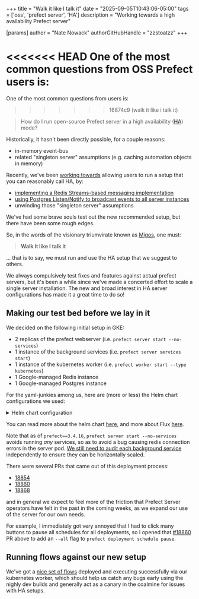 +++
title = "Walk it like I talk it"
date = "2025-09-05T10:43:06-05:00"
tags = ['oss', 'prefect server', 'HA']
description = "Working towards a high availability Prefect server"

[params]
    author = "Nate Nowack"
    authorGitHubHandle = "zzstoatzz"
+++

<<<<<<< HEAD
One of the most common questions from OSS Prefect users is:
=======
One of the most common questions from users is:
>>>>>>> 16874c9 (walk it like i talk it)

> How do I run open-source Prefect server in a high availability ([HA](https://en.wikipedia.org/wiki/High_availability)) mode?

Historically, it hasn't been directly possible, for a couple reasons:
- in-memory event-bus
- related "singleton server" assumptions (e.g. caching automation objects in memory)

Recently, we've been [working towards](https://github.com/PrefectHQ/prefect/discussions/18150) allowing users to run a setup that you can reasonably call HA, by:
- [implementing a Redis Streams-based messaging implementation](https://github.com/PrefectHQ/prefect/pull/16432)
- [using Postgres Listen/Notify to broadcast events to all server instances](https://github.com/PrefectHQ/prefect/pull/18266)
- unwinding those "singleton server" assumptions

We've had some brave souls test out the new recommended setup, but there have been some rough edges.

So, in the words of the visionary triumvirate known as [Migos](https://www.wikipedia.org/wiki/Migos), one must:

> **Walk it like I talk it**


... that is to say, we must run and use the HA setup that we suggest to others.

We always compulsively test fixes and features against actual prefect servers, but it's been a while since we've made a concerted effort to scale a single server installation. The new and broad interest in HA server configurations has made it a great time to do so!

## Making our test bed before we lay in it

We decided on the following initial setup in GKE:
- 2 replicas of the prefect webserver (i.e. `prefect server start --no-services`)
- 1 instance of the background services (i.e. `prefect server services start`)
- 1 instance of the kubernetes worker (i.e. `prefect worker start --type kubernetes`)
- 1 Google-managed Redis instance
- 1 Google-managed Postgres instance

For the yaml-junkies among us, here are (more or less) the Helm chart configurations we used:

<details>
<summary>Helm chart configuration</summary>

`server.yaml`:
```yaml
---
apiVersion: helm.toolkit.fluxcd.io/v2
kind: HelmRelease
metadata:
  name: prefect-server
spec:
  interval: 5m
  chart:
    spec:
      chart: prefect-server
      version: "2025.9.5190948" # Pin to specific version
      sourceRef:
        kind: HelmRepository
        name: prefect
        namespace: flux-system
  values:
    global:
      prefect:
        image:
          repository: prefecthq/prefect
          prefectTag: 3.4.17-python3.11-kubernetes
    server:
      replicaCount: 2
      loggingLevel: WARNING
      uiConfig:
        prefectUiApiUrl: http://localhost:4200/api
      resources:
        requests:
          cpu: 500m
          memory: 512Mi
        limits:
          cpu: "1"
          memory: 1Gi
      # Add Redis auth environment variables to server pod
      extraEnvVarsSecret: prefect-redis-env-secret
    migrations:
      enabled: true
    backgroundServices:
      runAsSeparateDeployment: true
      # Use the Redis auth secret for password
      extraEnvVarsSecret: prefect-redis-env-secret
      messaging:
        broker: prefect_redis.messaging
        cache: prefect_redis.messaging
        redis:
          host: <REDIS_HOST_IP>
          port: 6379
          db: 0
          username: default
    # External PostgreSQL (Cloud SQL)
    postgresql:
      enabled: false
    # External Redis (Memorystore)
    redis:
      enabled: false
    # External database connection via secret
    # This secret will be created by SecretProviderClass from GCP Secret Manager
    secret:
      create: false
      name: prefect-db-connection-secret
```
`worker.yaml`:
```yaml
---
apiVersion: helm.toolkit.fluxcd.io/v2
kind: HelmRelease
metadata:
  name: prefect-worker
  namespace: <YOUR_NAMESPACE>
spec:
  chart:
    spec:
      chart: prefect-worker
      version: 2025.9.5190948
      sourceRef:
        kind: HelmRepository
        name: prefect
        namespace: flux-system
  driftDetection:
    mode: warn
  install:
    remediation:
      retries: 3
  interval: 5m
  maxHistory: 2
  upgrade:
    remediation:
      retries: 3
  values:
    worker:
      config:
        http2: false
        workPool: <YOUR_WORK_POOL_NAME>
      apiConfig: selfHostedServer
      selfHostedServerApiConfig:
        apiUrl: http://prefect-server.<YOUR_NAMESPACE>.svc.cluster.local:4200/api
      image:
        repository: prefecthq/prefect
        prefectTag: 3.4.17-python3.11-kubernetes
        pullPolicy: Always
      livenessProbe:
        enabled: true
      revisionHistoryLimit: 2
      resources:
        requests:
          memory: 1Gi
        limits:
          memory: 2Gi
```
</details>

You can read more about the helm chart [here](https://github.com/PrefectHQ/prefect-helm.git), and more about Flux [here](https://fluxcd.io/).


Note that as of `prefect==3.4.16`, `prefect server start --no-services` avoids running _any_ services, so as to avoid a bug causing redis connection errors in the server pod. [We still need to audit each background service](https://github.com/PrefectHQ/prefect/issues/18753) independently to ensure they can be horizontally scaled.


There were several PRs that came out of this deployment process:
- [18854](https://github.com/PrefectHQ/prefect/pull/18854)
- [18860](https://github.com/PrefectHQ/prefect/pull/18860)
- [18868](https://github.com/PrefectHQ/prefect/pull/18868)

and in general we expect to feel more of the friction that Prefect Server operators have felt in the past in the coming weeks, as we expand our use of the server for our own needs.

For example, I immediately got very annoyed that I had to click many buttons to pause all schedules for all deployments, so I opened that [#18860](https://github.com/PrefectHQ/prefect/pull/18860) PR above to add an `--all` flag to `prefect deployment schedule pause`.

## Running flows against our new setup

We've got a [nice set of flows](https://github.com/PrefectHQ/canary-flows) deployed and executing successfully via our kubernetes worker, which should help us catch any bugs early using the nighly dev builds and generally act as a canary in the coalmine for issues with HA setups.